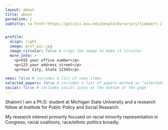 ```yaml
---
layout: about
title: about
permalink: /
subtitle: <a href="https://polisci.msu.edu/people/directory/liampert-iliya.html">MSU directory</a>


profile:
  align: right
  image: prof_pic.jpg
  image_circular: false # crops the image to make it circular
  more_info: >
    <p>555 your office number</p>
    <p>123 your address street</p>
    <p>Your City, State 12345</p>

news: false # includes a list of news items
selected_papers: false # includes a list of papers marked as "selected={true}"
social: false # includes social icons at the bottom of the page
---
```


Shalom! I am a Ph.D. student at Michigan State University and a research fellow at Institute for Public Policy and Social Research.

My research interest primarily focused on racial minority representation in Congress, racial coalitions, race/ethnic politics broadly.
